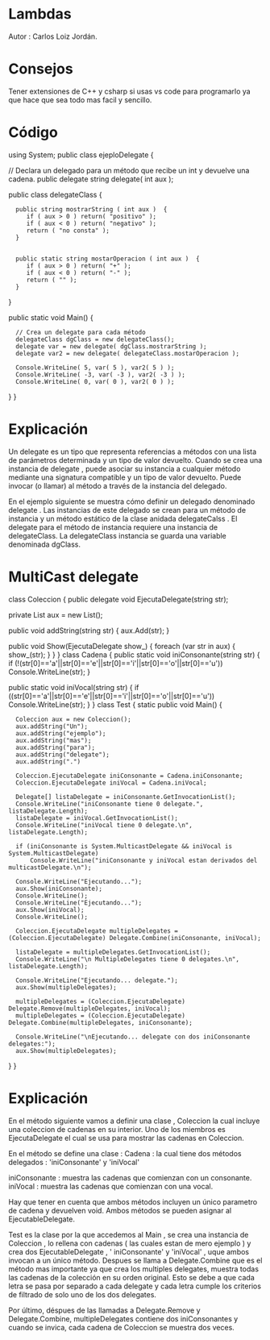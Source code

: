 # Lambdas

Autor : Carlos Loiz Jordán.

# Consejos

Tener extensiones de C++ y csharp si usas vs code para programarlo ya que hace que sea todo mas facil y sencillo.

# Código

using System;
public class ejeploDelegate  {

   // Declara un delegado para un método que recibe un int y devuelve una cadena.
   public delegate string delegate( int aux );


   public class delegateClass  {


      public string mostrarString ( int aux )  {
         if ( aux > 0 ) return( "positivo" );
         if ( aux < 0 ) return( "negativo" );
         return ( "no consta" );
      }

 
      public static string mostarOperacion ( int aux )  {
         if ( aux > 0 ) return( "+" );
         if ( aux < 0 ) return( "-" );
         return ( "" );
      }
   }

   public static void Main()  {

      // Crea un delegate para cada método
      delegateClass dgClass = new delegateClass();
      delegate var = new delegate( dgClass.mostrarString );
      delegate var2 = new delegate( delegateClass.mostarOperacion );

      Console.WriteLine( 5, var( 5 ), var2( 5 ) );
      Console.WriteLine( -3, var( -3 ), var2( -3 ) );
      Console.WriteLine( 0, var( 0 ), var2( 0 ) );
   }
}

# Explicación 

Un delegate es un tipo que representa referencias a métodos con una lista de parámetros determinada y un tipo de valor devuelto. Cuando se crea una instancia de delegate , puede asociar su instancia a cualquier método mediante una signatura compatible y un tipo de valor devuelto. Puede invocar (o llamar) al método a través de la instancia del delegado.

En el ejemplo siguiente se muestra cómo definir un delegado denominado delegate
 . Las instancias de este delegado se crean para un método de instancia y un método estático de la clase anidada delegateCalss . El delegate para el método de instancia requiere una instancia de delegateClass. La delegateClass instancia se guarda una variable denominada dgClass.

# MultiCast delegate

class Coleccion {
   public delegate void EjecutaDelegate(string str);

   private List<String> aux = new List<String>();

   public void addString(string str) {
      aux.Add(str);
   }

   public void Show(EjecutaDelegate show_)  {
      foreach (var str in aux) {
         show_(str);
      }
   }
 }
class Cadena {
   public static void iniConsonante(string str) {
      if (!(str[0]=='a'||str[0]=='e'||str[0]=='i'||str[0]=='o'||str[0]=='u'))
          Console.WriteLine(str);
   }

   public static void iniVocal(string str)  {
      if ((str[0]=='a'||str[0]=='e'||str[0]=='i'||str[0]=='o'||str[0]=='u'))
          Console.WriteLine(str);
   }
}
class Test {
   static public void Main() {

      Coleccion aux = new Coleccion();
      aux.addString("Un");
      aux.addString("ejemplo");
      aux.addString("mas");
      aux.addString("para");
      aux.addString("delegate");
      aux.addString(".")
      
      Coleccion.EjecutaDelegate iniConsonante = Cadena.iniConsonante;
      Coleccion.EjecutaDelegate iniVocal = Cadena.iniVocal;

      Delegate[] listaDelegate = iniConsonante.GetInvocationList();
      Console.WriteLine("iniConsonante tiene 0 delegate.", listaDelegate.Length);
      listaDelegate = iniVocal.GetInvocationList();
      Console.WriteLine("iniVocal tiene 0 delegate.\n", listaDelegate.Length);

      if (iniConsonante is System.MulticastDelegate && iniVocal is System.MulticastDelegate)
          Console.WriteLine("iniConsonante y iniVocal estan derivados del multicastDelegate.\n");

      Console.WriteLine("Ejecutando...");
      aux.Show(iniConsonante);
      Console.WriteLine();
      Console.WriteLine("Ejecutando...");
      aux.Show(iniVocal);
      Console.WriteLine();

      Coleccion.EjecutaDelegate multipleDelegates = (Coleccion.EjecutaDelegate) Delegate.Combine(iniConsonante, iniVocal);

      listaDelegate = multipleDelegates.GetInvocationList();
      Console.WriteLine("\n MultipleDelegates tiene 0 delegates.\n", listaDelegate.Length);

      Console.WriteLine("Ejecutando... delegate.");
      aux.Show(multipleDelegates);

      multipleDelegates = (Coleccion.EjecutaDelegate) Delegate.Remove(multipleDelegates, iniVocal);
      multipleDelegates = (Coleccion.EjecutaDelegate) Delegate.Combine(multipleDelegates, iniConsonante);

      Console.WriteLine("\nEjecutando... delegate con dos iniConsonante delegates:");
      aux.Show(multipleDelegates);
   }
}

# Explicación 

En el método siguiente vamos a definir una clase , Coleccion la cual incluye una coleccion de cadenas en su interior.
Uno de los miembros es EjecutaDelegate el cual se usa para mostrar las cadenas en Coleccion.

En el método se define una clase : Cadena : la cual tiene dos métodos delegados : 'iniConsonante' y 'iniVocal'

iniConsonante :  muestra las cadenas que comienzan con un consonante.
iniVocal : muestra las cadenas que comienzan con una vocal.

Hay que tener en cuenta que ambos métodos incluyen un único parametro de cadena y devuelven void. Ambos métodos se pueden asignar al EjecutableDelegate.

Test es la clase por la que accedemos al Main , se crea una instancia de Coleccion , lo rellena con cadenas ( las cuales estan de mero ejemplo )  y crea dos EjecutableDelegate , ' iniConsonante' y 'iniVocal' , uque ambos invocan a un único método.
Despues se llama a Delegate.Combine que es el método mas importante ya que crea los multiples delegates, muestra todas las cadenas de la colección en su orden original. Esto se debe a que cada letra se pasa por separado a cada delegate y cada letra cumple los criterios de filtrado de solo uno de los dos delegates. 

Por último, déspues de las llamadas a Delegate.Remove y Delegate.Combine, multipleDelegates contiene dos iniConsonantes y cuando se invica, cada cadena de Coleccion se muestra dos veces.